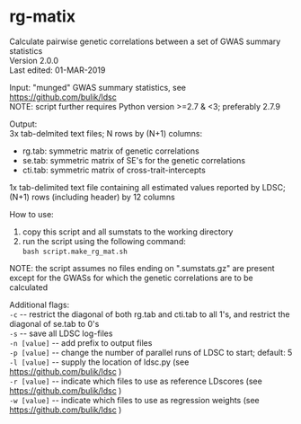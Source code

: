 # rg-matix
Calculate pairwise genetic correlations between a set of GWAS summary statistics  
Version 2.0.0  
Last edited: 01-MAR-2019  

Input: "munged" GWAS summary statistics, see https://github.com/bulik/ldsc  
NOTE: script further requires Python version >=2.7 & <3; preferably 2.7.9  

Output:  
3x tab-delmited text files; N rows by (N+1) columns:  
  - rg.tab:	symmetric matrix of genetic correlations  
  - se.tab:	symmetric matrix of SE's for the genetic correlations  
  - cti.tab:	symmetric matrix of cross-trait-intercepts  

1x tab-delimited text file containing all estimated values reported by LDSC; (N+1) rows (including header) by 12 columns  

How to use:  
 1) copy this script and all sumstats to the working directory  
 2) run the script using the following command:  
 ```bash script.make_rg_mat.sh```  

NOTE: the script assumes no files ending on ".sumstats.gz" are present except for the GWASs for which the genetic correlations are to be calculated

Additional flags:  
 ```-c``` -- restrict the diagonal of both rg.tab and cti.tab to all 1's, and restrict the diagonal of se.tab to 0's  
 ```-s``` -- save all LDSC log-files  
 ```-n [value]``` -- add prefix to output files  
 ```-p [value]``` -- change the number of parallel runs of LDSC to start; default: 5  
 ```-l [value]``` -- supply the location of ldsc.py (see https://github.com/bulik/ldsc )  
 ```-r [value]``` -- indicate which files to use as reference LDscores (see https://github.com/bulik/ldsc )  
 ```-w [value]``` -- indicate which files to use as regression weights (see https://github.com/bulik/ldsc )  
